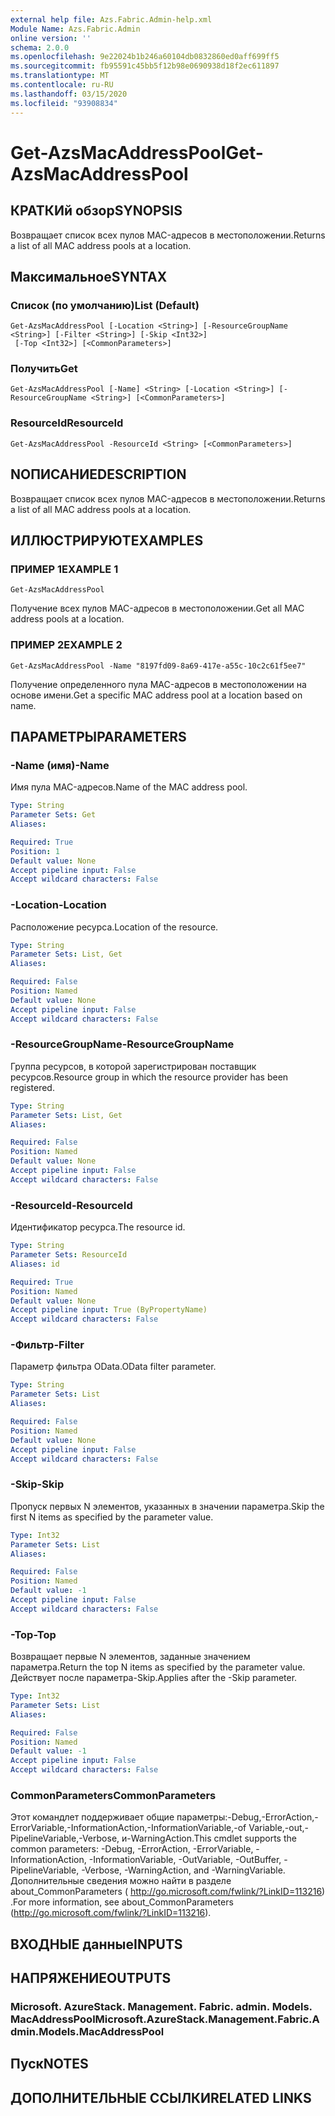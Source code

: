 ```yaml
---
external help file: Azs.Fabric.Admin-help.xml
Module Name: Azs.Fabric.Admin
online version: ''
schema: 2.0.0
ms.openlocfilehash: 9e22024b1b246a60104db0832860ed0aff699ff5
ms.sourcegitcommit: fb95591c45bb5f12b98e0690938d18f2ec611897
ms.translationtype: MT
ms.contentlocale: ru-RU
ms.lasthandoff: 03/15/2020
ms.locfileid: "93908834"
---
```

# <span data-ttu-id="02058-101">Get-AzsMacAddressPool</span><span class="sxs-lookup"><span data-stu-id="02058-101">Get-AzsMacAddressPool</span></span>

## <span data-ttu-id="02058-102">КРАТКИй обзор</span><span class="sxs-lookup"><span data-stu-id="02058-102">SYNOPSIS</span></span>
<span data-ttu-id="02058-103">Возвращает список всех пулов MAC-адресов в местоположении.</span><span class="sxs-lookup"><span data-stu-id="02058-103">Returns a list of all MAC address pools at a location.</span></span>

## <span data-ttu-id="02058-104">Максимальное</span><span class="sxs-lookup"><span data-stu-id="02058-104">SYNTAX</span></span>

### <span data-ttu-id="02058-105">Список (по умолчанию)</span><span class="sxs-lookup"><span data-stu-id="02058-105">List (Default)</span></span>
```
Get-AzsMacAddressPool [-Location <String>] [-ResourceGroupName <String>] [-Filter <String>] [-Skip <Int32>]
 [-Top <Int32>] [<CommonParameters>]
```

### <span data-ttu-id="02058-106">Получить</span><span class="sxs-lookup"><span data-stu-id="02058-106">Get</span></span>
```
Get-AzsMacAddressPool [-Name] <String> [-Location <String>] [-ResourceGroupName <String>] [<CommonParameters>]
```

### <span data-ttu-id="02058-107">ResourceId</span><span class="sxs-lookup"><span data-stu-id="02058-107">ResourceId</span></span>
```
Get-AzsMacAddressPool -ResourceId <String> [<CommonParameters>]
```

## <span data-ttu-id="02058-108">NОПИСАНИЕ</span><span class="sxs-lookup"><span data-stu-id="02058-108">DESCRIPTION</span></span>
<span data-ttu-id="02058-109">Возвращает список всех пулов MAC-адресов в местоположении.</span><span class="sxs-lookup"><span data-stu-id="02058-109">Returns a list of all MAC address pools at a location.</span></span>

## <span data-ttu-id="02058-110">ИЛЛЮСТРИРУЮТ</span><span class="sxs-lookup"><span data-stu-id="02058-110">EXAMPLES</span></span>

### <span data-ttu-id="02058-111">ПРИМЕР 1</span><span class="sxs-lookup"><span data-stu-id="02058-111">EXAMPLE 1</span></span>
```
Get-AzsMacAddressPool
```

<span data-ttu-id="02058-112">Получение всех пулов MAC-адресов в местоположении.</span><span class="sxs-lookup"><span data-stu-id="02058-112">Get all MAC address pools at a location.</span></span>

### <span data-ttu-id="02058-113">ПРИМЕР 2</span><span class="sxs-lookup"><span data-stu-id="02058-113">EXAMPLE 2</span></span>
```
Get-AzsMacAddressPool -Name "8197fd09-8a69-417e-a55c-10c2c61f5ee7"
```

<span data-ttu-id="02058-114">Получение определенного пула MAC-адресов в местоположении на основе имени.</span><span class="sxs-lookup"><span data-stu-id="02058-114">Get a specific MAC address pool at a location based on name.</span></span>

## <span data-ttu-id="02058-115">ПАРАМЕТРЫ</span><span class="sxs-lookup"><span data-stu-id="02058-115">PARAMETERS</span></span>

### <span data-ttu-id="02058-116">-Name (имя)</span><span class="sxs-lookup"><span data-stu-id="02058-116">-Name</span></span>
<span data-ttu-id="02058-117">Имя пула MAC-адресов.</span><span class="sxs-lookup"><span data-stu-id="02058-117">Name of the MAC address pool.</span></span>

```yaml
Type: String
Parameter Sets: Get
Aliases:

Required: True
Position: 1
Default value: None
Accept pipeline input: False
Accept wildcard characters: False
```

### <span data-ttu-id="02058-118">-Location</span><span class="sxs-lookup"><span data-stu-id="02058-118">-Location</span></span>
<span data-ttu-id="02058-119">Расположение ресурса.</span><span class="sxs-lookup"><span data-stu-id="02058-119">Location of the resource.</span></span>

```yaml
Type: String
Parameter Sets: List, Get
Aliases:

Required: False
Position: Named
Default value: None
Accept pipeline input: False
Accept wildcard characters: False
```

### <span data-ttu-id="02058-120">-ResourceGroupName</span><span class="sxs-lookup"><span data-stu-id="02058-120">-ResourceGroupName</span></span>
<span data-ttu-id="02058-121">Группа ресурсов, в которой зарегистрирован поставщик ресурсов.</span><span class="sxs-lookup"><span data-stu-id="02058-121">Resource group in which the resource provider has been registered.</span></span>

```yaml
Type: String
Parameter Sets: List, Get
Aliases:

Required: False
Position: Named
Default value: None
Accept pipeline input: False
Accept wildcard characters: False
```

### <span data-ttu-id="02058-122">-ResourceId</span><span class="sxs-lookup"><span data-stu-id="02058-122">-ResourceId</span></span>
<span data-ttu-id="02058-123">Идентификатор ресурса.</span><span class="sxs-lookup"><span data-stu-id="02058-123">The resource id.</span></span>

```yaml
Type: String
Parameter Sets: ResourceId
Aliases: id

Required: True
Position: Named
Default value: None
Accept pipeline input: True (ByPropertyName)
Accept wildcard characters: False
```

### <span data-ttu-id="02058-124">-Фильтр</span><span class="sxs-lookup"><span data-stu-id="02058-124">-Filter</span></span>
<span data-ttu-id="02058-125">Параметр фильтра OData.</span><span class="sxs-lookup"><span data-stu-id="02058-125">OData filter parameter.</span></span>

```yaml
Type: String
Parameter Sets: List
Aliases:

Required: False
Position: Named
Default value: None
Accept pipeline input: False
Accept wildcard characters: False
```

### <span data-ttu-id="02058-126">-Skip</span><span class="sxs-lookup"><span data-stu-id="02058-126">-Skip</span></span>
<span data-ttu-id="02058-127">Пропуск первых N элементов, указанных в значении параметра.</span><span class="sxs-lookup"><span data-stu-id="02058-127">Skip the first N items as specified by the parameter value.</span></span>

```yaml
Type: Int32
Parameter Sets: List
Aliases:

Required: False
Position: Named
Default value: -1
Accept pipeline input: False
Accept wildcard characters: False
```

### <span data-ttu-id="02058-128">-Top</span><span class="sxs-lookup"><span data-stu-id="02058-128">-Top</span></span>
<span data-ttu-id="02058-129">Возвращает первые N элементов, заданные значением параметра.</span><span class="sxs-lookup"><span data-stu-id="02058-129">Return the top N items as specified by the parameter value.</span></span>
<span data-ttu-id="02058-130">Действует после параметра-Skip.</span><span class="sxs-lookup"><span data-stu-id="02058-130">Applies after the -Skip parameter.</span></span>

```yaml
Type: Int32
Parameter Sets: List
Aliases:

Required: False
Position: Named
Default value: -1
Accept pipeline input: False
Accept wildcard characters: False
```

### <span data-ttu-id="02058-131">CommonParameters</span><span class="sxs-lookup"><span data-stu-id="02058-131">CommonParameters</span></span>
<span data-ttu-id="02058-132">Этот командлет поддерживает общие параметры:-Debug,-ErrorAction,-ErrorVariable,-InformationAction,-InformationVariable,-of Variable,-out,-PipelineVariable,-Verbose, и-WarningAction.</span><span class="sxs-lookup"><span data-stu-id="02058-132">This cmdlet supports the common parameters: -Debug, -ErrorAction, -ErrorVariable, -InformationAction, -InformationVariable, -OutVariable, -OutBuffer, -PipelineVariable, -Verbose, -WarningAction, and -WarningVariable.</span></span> <span data-ttu-id="02058-133">Дополнительные сведения можно найти в разделе about_CommonParameters ( http://go.microsoft.com/fwlink/?LinkID=113216) .</span><span class="sxs-lookup"><span data-stu-id="02058-133">For more information, see about_CommonParameters (http://go.microsoft.com/fwlink/?LinkID=113216).</span></span>

## <span data-ttu-id="02058-134">ВХОДНЫЕ данные</span><span class="sxs-lookup"><span data-stu-id="02058-134">INPUTS</span></span>

## <span data-ttu-id="02058-135">НАПРЯЖЕНИЕ</span><span class="sxs-lookup"><span data-stu-id="02058-135">OUTPUTS</span></span>

### <span data-ttu-id="02058-136">Microsoft. AzureStack. Management. Fabric. admin. Models. MacAddressPool</span><span class="sxs-lookup"><span data-stu-id="02058-136">Microsoft.AzureStack.Management.Fabric.Admin.Models.MacAddressPool</span></span>

## <span data-ttu-id="02058-137">Пуск</span><span class="sxs-lookup"><span data-stu-id="02058-137">NOTES</span></span>

## <span data-ttu-id="02058-138">ДОПОЛНИТЕЛЬНЫЕ ССЫЛКИ</span><span class="sxs-lookup"><span data-stu-id="02058-138">RELATED LINKS</span></span>
